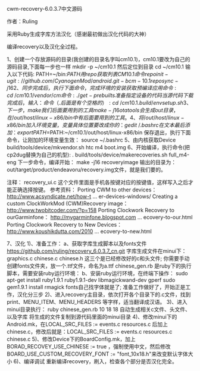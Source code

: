 
cwm-recovery-6.0.3.7中文源码

作者：Ruling

采用Ruby生成字库方法汉化（感谢最初做出汉化代码的大神）


编译recovery以及汉化全过程。

1、创建一个存放源码的目录(我创建的目录名字叫cm10.1)，cm10.1要改为自己的源码目录,下面每一步也一样
mkdir -p ~/cm10.1
然后定位到目录
cd ~/cm10.1
输入以下代码:
PATH=~/bin:$PATH
用repo获取列表
CM10.1命令
repo init -u git://github.com/CyanogenMod/android.git -b cm-10.1
repo sync -j16
2、同步完成后，执行下面命令，完成环境的安装
获取预编译应用
命令:
cd ~/cm10.1/vendor/cm
命令:
./get-prebuilts
准备指定设备的代码
当源代码下载完成后，输入：
命令（.后面是有个空格的）:
cd ~/cm10.1
. build/envsetup.sh
3、下一步，make我们后面要用到的工具
make -j16 otatools
会生成out目录，在/out/host/linux-x86/bin中有后面要用到的工具。
4、将/out/host/linux-x86/bin加入环境变量，变量具体位置要改成你的：
gedit ~/.bashrc
在文本最后添加：
export PATH=$PATH:~/cm10.1/out/host/linux-x86/bin
保存退出，执行下面命令，让刚加的环境变量生效：
source ~/.bashrc
5、由内核获取Device
build/tools/device/mkvendor.sh htc m4 boot.img
6、开始编译，执行命令(把cp2dug替换为自己的机型):
. build/tools/device/makerecoveries.sh full_m4-eng
下一步命令，编译开始：
make -j16 recoveryimage
输出的目录为：out/target/product/endeavoru/recovery.img文件，就是我们要的。

注释：
recovery_ui.c 这个文件里面是手机各按键对应的按键值，这样写入之后才能正确选择按键。
参考资料：
Porting CWM to other devices：
http://www.acsyndicate.net/how-t … er-devices-windows/
Creating a custom ClockWorkMod (CWM)Recovery image：
http://www.twobitcoder.com/?p=158
Porting Clockwork Recovery to ourGarminfone：
http://mygarminfone.blogspot.com … ecovery-to-our.html
Porting Clockwork Recovery to New Devices：
http://www.koushikdutta.com/2010 … ecovery-to-new.html


7、汉化
1)、准备工作：
a、获取字库生成脚本以及fonts文件
https://github.com/ruling/recovery_6.0.3.7_cn.git
字库生成文件在minui下：
graphics.c
chinese.c
chinese.h
这三个是已经修改好的c和头文件;
你需要手动创建fonts文件夹，放一个.ttf文件，命名为a.ttf
chinese_gen.rb 是ruby下的执行脚本，需要安装ruby运行环境：
b、安装ruby运行环境，在终端下操作：
sudo apt-get install ruby1.9.1 ruby1.9.1-dev libmagickwand-dev gperf
sudo gem1.9.1 install rmagick
fonts自己找字体就是了;
准备工作做好了，开始正是工作，汉化分三步
2)、进入recovery主目录，依次打开各个目录下的.c文件，找到print、MENU_ITEM、MENU_HEADERS 等字样，适当翻译成汉语。
3)、进入minui目录执行：
ruby chinese_gen.rb 10 18 18
自动生成相关c文件、头文件、以及字库
将生成的文件复制到源代码里面的minui目录
4)、修改minui下的Android.mk，在LOCAL_SRC_FILES := events.c resources.c 后加上chinese.c，修改后就是：LOCAL_SRC_FILES := events.c resources.c chinese.c
5)、修改Device下的BoardConfig.mk，加上BORAD_RECOVEY_USE_CHINESE := true ，强制使用中文，然后修改BOARD_USE_CUSTOM_RECOVERY_FONT := \"font_10x18.h\"来改变默认字体大小
6)、编译调试
重新编译recovery，刷入，检查各个部分是否汉化完全。
